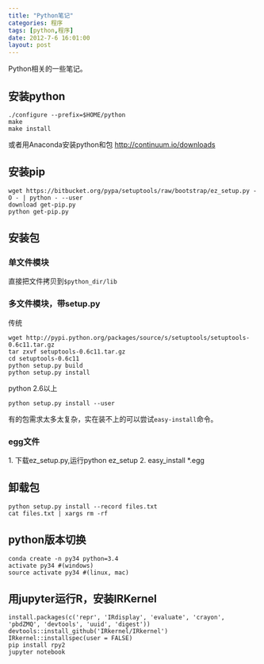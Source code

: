 ```yaml
---
title: "Python笔记"
categories: 程序
tags: [python,程序]
date: 2012-7-6 16:01:00
layout: post
---
```

Python相关的一些笔记。
<!-- more -->


## 安装python

```
./configure --prefix=$HOME/python    
make       
make install
```

或者用Anaconda安装python和包
http://continuum.io/downloads        

## 安装pip

```
wget https://bitbucket.org/pypa/setuptools/raw/bootstrap/ez_setup.py -O - | python - --user
download get-pip.py
python get-pip.py
```


## 安装包

### 单文件模块
直接把文件拷贝到`$python_dir/lib`  

### 多文件模块，带setup.py
传统

```
wget http://pypi.python.org/packages/source/s/setuptools/setuptools-0.6c11.tar.gz
tar zxvf setuptools-0.6c11.tar.gz
cd setuptools-0.6c11
python setup.py build
python setup.py install
```

python 2.6以上

```
python setup.py install --user
```

有的包需求太多太复杂，实在装不上的可以尝试`easy-install`命令。

### egg文件
1\. 下载ez_setup.py,运行python ez_setup
2\. easy_install *.egg




## 卸载包

```
python setup.py install --record files.txt
cat files.txt | xargs rm -rf
```

## python版本切换
```
conda create -n py34 python=3.4
activate py34 #(windows)
source activate py34 #(linux, mac)
```


## 用jupyter运行R，安装IRKernel
```
install.packages(c('repr', 'IRdisplay', 'evaluate', 'crayon', 'pbdZMQ', 'devtools', 'uuid', 'digest'))
devtools::install_github('IRkernel/IRkernel')
IRkernel::installspec(user = FALSE)
pip install rpy2 
jupyter notebook
```
